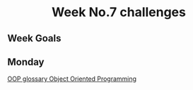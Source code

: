 <h1 align="center">Week No.7 challenges</h1>

<h2>Week Goals</h2>

## Monday
[OOP glossary Object Oriented Programming ]()
